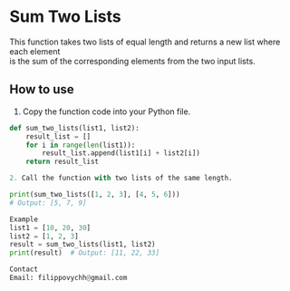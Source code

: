 # Sum Two Lists

This function takes two lists of equal length and returns a new list where each element  
is the sum of the corresponding elements from the two input lists.

## How to use

1. Copy the function code into your Python file.

```python
def sum_two_lists(list1, list2):
    result_list = []
    for i in range(len(list1)):
        result_list.append(list1[i] + list2[i])
    return result_list

2. Call the function with two lists of the same length.

print(sum_two_lists([1, 2, 3], [4, 5, 6]))
# Output: [5, 7, 9]

Example
list1 = [10, 20, 30]
list2 = [1, 2, 3]
result = sum_two_lists(list1, list2)
print(result)  # Output: [11, 22, 33]

Contact
Email: filippovychh@gmail.com
